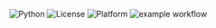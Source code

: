![Python](https://img.shields.io/badge/Language-Python-blue)
![License](https://img.shields.io/badge/License-MIT-green)
![Platform](https://img.shields.io/badge/Platform-Linux-yellow)
![example workflow](https://github.com/github/docs/actions/workflows/app.yml/badge.svg)
